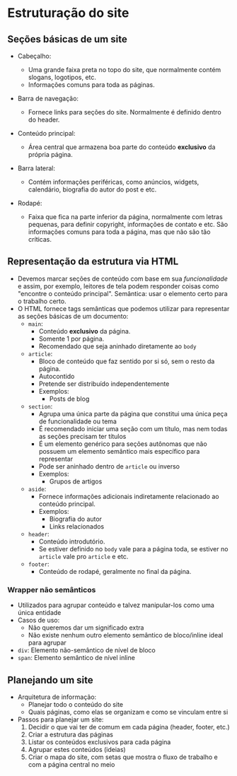 # Estruturação do site

## Seções básicas de um site

- Cabeçalho:
  - Uma grande faixa preta no topo do site, que normalmente contém slogans, logotipos, etc.
  - Informações comuns para toda as páginas.

- Barra de navegação:
  - Fornece links para seções do site. Normalmente é definido dentro do header.

- Conteúdo principal:
  - Área central que armazena boa parte do conteúdo **exclusivo** da própria página.

- Barra lateral:
  - Contém informações periféricas, como anúncios, widgets, calendário, biografia do autor do post e etc.

- Rodapé:
  - Faixa que fica na parte inferior da página, normalmente com letras pequenas, para definir copyright, informações de contato e etc. São informações comuns para toda a página, mas que não são tão críticas.


## Representação da estrutura via HTML

- Devemos marcar seções de conteúdo com base em sua *funcionalidade* e assim, por exemplo, leitores de tela podem responder coisas como "encontre o conteúdo principal". Semântica: usar o elemento certo para o trabalho certo. 
- O HTML fornece tags semânticas que podemos utilizar para representar as seções básicas de um documento:
  - `main`:
    - Conteúdo **exclusivo** da página.
    - Somente 1 por página.
    - Recomendado que seja aninhado diretamente ao `body`
  - `article`:
    - Bloco de conteúdo que faz sentido por si só, sem o resto da página.
    - Autocontido
    - Pretende ser distribuído independentemente
    - Exemplos:
      - Posts de blog
  - `section`:
    - Agrupa uma única parte da página que constitui uma única peça de funcionalidade ou tema
    - É recomendado iniciar uma seção com um título, mas nem todas as seções precisam ter títulos
    - É um elemento genérico para seções autônomas que não possuem um elemento semântico mais específico para representar
    - Pode ser aninhado dentro de `article` ou inverso
    - Exemplos:
      - Grupos de artigos
  - `aside`:
    - Fornece informações adicionais indiretamente relacionado ao conteúdo principal.
    - Exemplos:
      - Biografia do autor
      - Links relacionados
  - `header`:
    - Conteúdo introdutório.
    - Se estiver definido no `body` vale para a página toda, se estiver no `article` vale pro `article` e etc.
  - `footer`:
    - Conteúdo de rodapé, geralmente no final da página.

### Wrapper não semânticos

- Utilizados para agrupar conteúdo e talvez manipular-los como uma única entidade
- Casos de uso:
  - Não queremos dar um significado extra
  - Não existe nenhum outro elemento semântico de bloco/inline ideal para agrupar
- `div`: Elemento não-semântico de nível de bloco
- `span`: Elemento semântico de nível inline

## Planejando um site

- Arquitetura de informação:
  - Planejar todo o conteúdo do site
  - Quais páginas, como elas se organizam e como se vinculam entre si
- Passos para planejar um site:
  1. Decidir o que vai ter de comum em cada página (header, footer, etc.)
  2. Criar a estrutura das páginas
  3. Listar os conteúdos exclusivos para cada página
  4. Agrupar estes conteúdos (ideias)
  5. Criar o mapa do site, com setas que mostra o fluxo de trabalho e com a página central no meio
